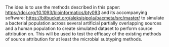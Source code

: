 The idea is to use the methods described in this paper:
https://doi.org/10.1093/bioinformatics/bty093 and its accompanying
software: https://bitbucket.org/aleksisipola/bacmeta/src/master/ to
simulate a bacterial population across several artificial partially
overlapping sources and a human population to create simulated dataset
to perform source attribution on. This will be used to test the
efficacy of the existing methods of source attribution for at least
the microbial subtyping methods.

